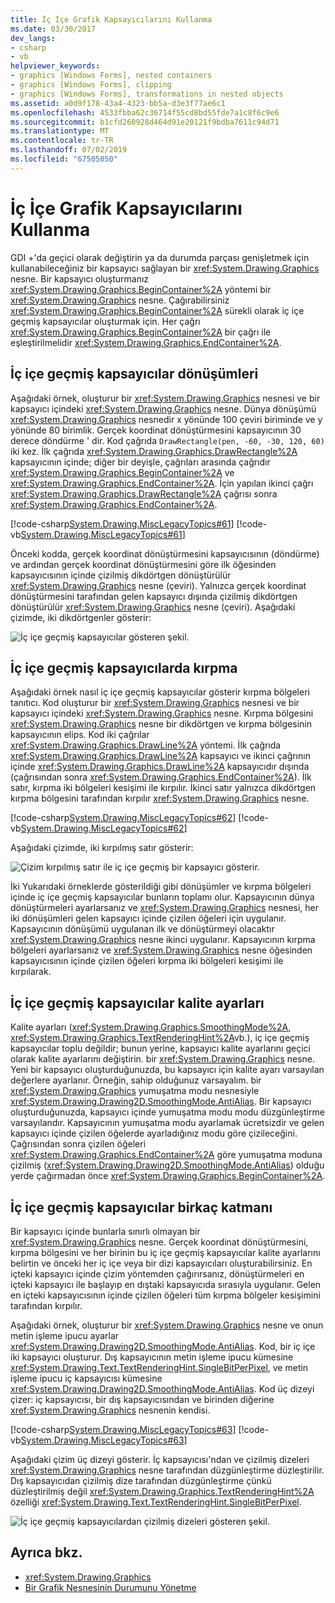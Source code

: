```yaml
---
title: İç İçe Grafik Kapsayıcılarını Kullanma
ms.date: 03/30/2017
dev_langs:
- csharp
- vb
helpviewer_keywords:
- graphics [Windows Forms], nested containers
- graphics [Windows Forms], clipping
- graphics [Windows Forms], transformations in nested objects
ms.assetid: a0d9f178-43a4-4323-bb5a-d3e3f77ae6c1
ms.openlocfilehash: 4533fbba62c36714f55cd8bd55fde7a1c8f6c9e6
ms.sourcegitcommit: b1cfd260928d464d91e20121f9bdba7611c94d71
ms.translationtype: MT
ms.contentlocale: tr-TR
ms.lasthandoff: 07/02/2019
ms.locfileid: "67505050"
---
```

# <a name="using-nested-graphics-containers"></a>İç İçe Grafik Kapsayıcılarını Kullanma
GDI +'da geçici olarak değiştirin ya da durumda parçası genişletmek için kullanabileceğiniz bir kapsayıcı sağlayan bir <xref:System.Drawing.Graphics> nesne. Bir kapsayıcı oluşturmanız <xref:System.Drawing.Graphics.BeginContainer%2A> yöntemi bir <xref:System.Drawing.Graphics> nesne. Çağırabilirsiniz <xref:System.Drawing.Graphics.BeginContainer%2A> sürekli olarak iç içe geçmiş kapsayıcılar oluşturmak için. Her çağrı <xref:System.Drawing.Graphics.BeginContainer%2A> bir çağrı ile eşleştirilmelidir <xref:System.Drawing.Graphics.EndContainer%2A>.  
  
## <a name="transformations-in-nested-containers"></a>İç içe geçmiş kapsayıcılar dönüşümleri  
 Aşağıdaki örnek, oluşturur bir <xref:System.Drawing.Graphics> nesnesi ve bir kapsayıcı içindeki <xref:System.Drawing.Graphics> nesne. Dünya dönüşümü <xref:System.Drawing.Graphics> nesnedir x yönünde 100 çeviri biriminde ve y yönünde 80 birimlik. Gerçek koordinat dönüştürmesini kapsayıcının 30 derece döndürme ' dir. Kod çağrıda `DrawRectangle(pen, -60, -30, 120, 60)` iki kez. İlk çağrıda <xref:System.Drawing.Graphics.DrawRectangle%2A> kapsayıcının içinde; diğer bir deyişle, çağrıları arasında çağrıdır <xref:System.Drawing.Graphics.BeginContainer%2A> ve <xref:System.Drawing.Graphics.EndContainer%2A>. İçin yapılan ikinci çağrı <xref:System.Drawing.Graphics.DrawRectangle%2A> çağrısı sonra <xref:System.Drawing.Graphics.EndContainer%2A>.  
  
 [!code-csharp[System.Drawing.MiscLegacyTopics#61](~/samples/snippets/csharp/VS_Snippets_Winforms/System.Drawing.MiscLegacyTopics/CS/Class1.cs#61)]
 [!code-vb[System.Drawing.MiscLegacyTopics#61](~/samples/snippets/visualbasic/VS_Snippets_Winforms/System.Drawing.MiscLegacyTopics/VB/Class1.vb#61)]  
  
 Önceki kodda, gerçek koordinat dönüştürmesini kapsayıcısının (döndürme) ve ardından gerçek koordinat dönüştürmesini göre ilk öğesinden kapsayıcısının içinde çizilmiş dikdörtgen dönüştürülür <xref:System.Drawing.Graphics> nesne (çeviri). Yalnızca gerçek koordinat dönüştürmesini tarafından gelen kapsayıcı dışında çizilmiş dikdörtgen dönüştürülür <xref:System.Drawing.Graphics> nesne (çeviri). Aşağıdaki çizimde, iki dikdörtgenler gösterir: 
  
 ![İç içe geçmiş kapsayıcılar gösteren şekil.](./media/using-nested-graphics-containers/nested-containers-illustration.png)  
  
## <a name="clipping-in-nested-containers"></a>İç içe geçmiş kapsayıcılarda kırpma  
 Aşağıdaki örnek nasıl iç içe geçmiş kapsayıcılar gösterir kırpma bölgeleri tanıtıcı. Kod oluşturur bir <xref:System.Drawing.Graphics> nesnesi ve bir kapsayıcı içindeki <xref:System.Drawing.Graphics> nesne. Kırpma bölgesini <xref:System.Drawing.Graphics> nesne bir dikdörtgen ve kırpma bölgesinin kapsayıcının elips. Kod iki çağrılar <xref:System.Drawing.Graphics.DrawLine%2A> yöntemi. İlk çağrıda <xref:System.Drawing.Graphics.DrawLine%2A> kapsayıcı ve ikinci çağrının içinde <xref:System.Drawing.Graphics.DrawLine%2A> kapsayıcıdır dışında (çağrısından sonra <xref:System.Drawing.Graphics.EndContainer%2A>). İlk satır, kırpma iki bölgeleri kesişimi ile kırpılır. İkinci satır yalnızca dikdörtgen kırpma bölgesini tarafından kırpılır <xref:System.Drawing.Graphics> nesne.  
  
 [!code-csharp[System.Drawing.MiscLegacyTopics#62](~/samples/snippets/csharp/VS_Snippets_Winforms/System.Drawing.MiscLegacyTopics/CS/Class1.cs#62)]
 [!code-vb[System.Drawing.MiscLegacyTopics#62](~/samples/snippets/visualbasic/VS_Snippets_Winforms/System.Drawing.MiscLegacyTopics/VB/Class1.vb#62)]  
  
 Aşağıdaki çizimde, iki kırpılmış satır gösterir:
  
 ![Çizim kırpılmış satır ile iç içe geçmiş bir kapsayıcı gösterir.](./media/using-nested-graphics-containers/nested-container-clipped-lines.png)  
  
 İki Yukarıdaki örneklerde gösterildiği gibi dönüşümler ve kırpma bölgeleri içinde iç içe geçmiş kapsayıcılar bunların toplamı olur. Kapsayıcının dünya dönüştürmeleri ayarlarsanız ve <xref:System.Drawing.Graphics> nesnesi, her iki dönüşümleri gelen kapsayıcı içinde çizilen öğeleri için uygulanır. Kapsayıcının dönüşümü uygulanan ilk ve dönüştürmeyi olacaktır <xref:System.Drawing.Graphics> nesne ikinci uygulanır. Kapsayıcının kırpma bölgeleri ayarlarsanız ve <xref:System.Drawing.Graphics> nesne öğesinden kapsayıcısının içinde çizilen öğeleri kırpma iki bölgeleri kesişimi ile kırpılarak.  
  
## <a name="quality-settings-in-nested-containers"></a>İç içe geçmiş kapsayıcılar kalite ayarları  
 Kalite ayarları (<xref:System.Drawing.Graphics.SmoothingMode%2A>, <xref:System.Drawing.Graphics.TextRenderingHint%2A>vb.), iç içe geçmiş kapsayıcılar toplu değildir; bunun yerine, kapsayıcı kalite ayarlarını geçici olarak kalite ayarlarını değiştirin. bir <xref:System.Drawing.Graphics> nesne. Yeni bir kapsayıcı oluşturduğunuzda, bu kapsayıcı için kalite ayarı varsayılan değerlere ayarlanır. Örneğin, sahip olduğunuz varsayalım. bir <xref:System.Drawing.Graphics> yumuşatma modu nesnesiyle <xref:System.Drawing.Drawing2D.SmoothingMode.AntiAlias>. Bir kapsayıcı oluşturduğunuzda, kapsayıcı içinde yumuşatma modu modu düzgünleştirme varsayılandır. Kapsayıcının yumuşatma modu ayarlamak ücretsizdir ve gelen kapsayıcı içinde çizilen öğelerde ayarladığınız modu göre çizileceğini. Çağrısından sonra çizilen öğeleri <xref:System.Drawing.Graphics.EndContainer%2A> göre yumuşatma moduna çizilmiş (<xref:System.Drawing.Drawing2D.SmoothingMode.AntiAlias>) olduğu yerde çağırmadan önce <xref:System.Drawing.Graphics.BeginContainer%2A>.  
  
## <a name="several-layers-of-nested-containers"></a>İç içe geçmiş kapsayıcılar birkaç katmanı  
 Bir kapsayıcı içinde bunlarla sınırlı olmayan bir <xref:System.Drawing.Graphics> nesne. Gerçek koordinat dönüştürmesini, kırpma bölgesini ve her birinin bu iç içe geçmiş kapsayıcılar kalite ayarlarını belirtin ve önceki her iç içe veya bir dizi kapsayıcıları oluşturabilirsiniz. En içteki kapsayıcı içinde çizim yöntemden çağırırsanız, dönüştürmeleri en içteki kapsayıcı ile başlayıp en dıştaki kapsayıcıda sırasıyla uygulanır. Gelen en içteki kapsayıcısının içinde çizilen öğeleri tüm kırpma bölgeler kesişimini tarafından kırpılır.  
  
 Aşağıdaki örnek, oluşturur bir <xref:System.Drawing.Graphics> nesne ve onun metin işleme ipucu ayarlar <xref:System.Drawing.Drawing2D.SmoothingMode.AntiAlias>. Kod, bir iç içe iki kapsayıcı oluşturur. Dış kapsayıcının metin işleme ipucu kümesine <xref:System.Drawing.Text.TextRenderingHint.SingleBitPerPixel>, ve metin işleme ipucu iç kapsayıcısı kümesine <xref:System.Drawing.Drawing2D.SmoothingMode.AntiAlias>. Kod üç dizeyi çizer: iç kapsayıcısı, bir dış kapsayıcısından ve birinden diğerine <xref:System.Drawing.Graphics> nesnenin kendisi.  
  
 [!code-csharp[System.Drawing.MiscLegacyTopics#63](~/samples/snippets/csharp/VS_Snippets_Winforms/System.Drawing.MiscLegacyTopics/CS/Class1.cs#63)]
 [!code-vb[System.Drawing.MiscLegacyTopics#63](~/samples/snippets/visualbasic/VS_Snippets_Winforms/System.Drawing.MiscLegacyTopics/VB/Class1.vb#63)]  
  
 Aşağıdaki çizim üç dizeyi gösterir. İç kapsayıcısı'ndan ve çizilmiş dizeleri <xref:System.Drawing.Graphics> nesne tarafından düzgünleştirme düzleştirilir. Dış kapsayıcıdan çizilmiş dize tarafından düzgünleştirme çünkü düzleştirilmiş değil <xref:System.Drawing.Graphics.TextRenderingHint%2A> özelliği <xref:System.Drawing.Text.TextRenderingHint.SingleBitPerPixel>.  
  
 ![İç içe geçmiş kapsayıcılardan çizilmiş dizeleri gösteren şekil.](./media/using-nested-graphics-containers/nested-containers-three-strings.png)  
  
## <a name="see-also"></a>Ayrıca bkz.

- <xref:System.Drawing.Graphics>
- [Bir Grafik Nesnesinin Durumunu Yönetme](managing-the-state-of-a-graphics-object.md)
